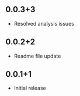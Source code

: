## 0.0.3+3

* Resolved analysis issues

## 0.0.2+2

* Readme file update

## 0.0.1+1

* Initial release
